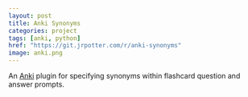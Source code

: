 ```yaml
---
layout: post
title: Anki Synonyms
categories: project
tags: [anki, python]
href: "https://git.jrpotter.com/r/anki-synonyms"
image: anki.png
---
```


An [Anki](https://apps.ankiweb.net/) plugin for specifying synonyms within
flashcard question and answer prompts.
